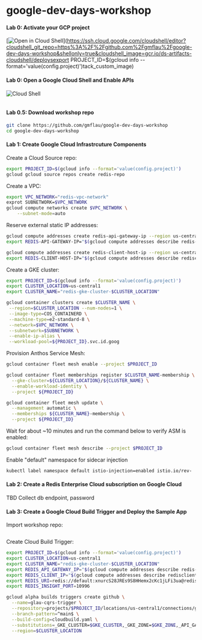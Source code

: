 # google-dev-days-workshop

    
#### Lab 0: Activate your GCP project
[![Open in Cloud Shell](https://gstatic.com/cloudssh/images/open-btn.svg)](https://ssh.cloud.google.com/cloudshell/editor?cloudshell_git_repo=https%3A%2F%2Fgithub.com%2Fgmflau%2Fgoogle-dev-days-workshop&shellonly=true&cloudshell_image=gcr.io/ds-artifacts-cloudshell/deploysexport PROJECT_ID=$(gcloud info --format='value(config.project)')tack_custom_image)


#### Lab 0: Open a Google Cloud Shell and Enable APIs
![Cloud Shell]()
```bash

```

    
#### Lab 0.5: Download workshop repo
```bash
git clone https://github.com/gmflau/google-dev-days-workshop
cd google-dev-days-workshop
```

       
#### Lab 1: Create Google Cloud Infrastrcuture Components
Create a Cloud Source repo:
```bash
export PROJECT_ID=$(gcloud info --format='value(config.project)')
gcloud gcloud source repos create redis-repo
```

Create a VPC:
```bash
export VPC_NETWORK="redis-vpc-network"
exprot SUBNETWORK=$VPC_NETWORK
gcloud compute networks create $VPC_NETWORK \
    --subnet-mode=auto
```
Reserve external static IP addresses:
```bash
gcloud compute addresses create redis-api-gateway-ip --region us-central1
export REDIS-API-GATEWAY-IP="$(gcloud compute addresses describe redis-api-gateway-ip --region=us-central1 --format='value(address)')"
```
```bash
gcloud compute addresses create redis-client-host-ip --region us-central1
export REDIS-CLIENT-HOST-IP="$(gcloud compute addresses describe redisclient-host-ip --region=us-central1 --format='value(address)')"
```
    
Create a GKE cluster:
```bash
export PROJECT_ID=$(gcloud info --format='value(config.project)')
export CLUSTER_LOCATION=us-central1
export CLUSTER_NAME="redis-gke-cluster-$CLUSTER_LOCATION"

gcloud container clusters create $CLUSTER_NAME \
 --region=$CLUSTER_LOCATION --num-nodes=1 \
 --image-type=COS_CONTAINERD \
 --machine-type=e2-standard-8 \
 --network=$VPC_NETWORK \
 --subnetwork=$SUBNETWORK \
 --enable-ip-alias \
 --workload-pool=${PROJECT_ID}.svc.id.goog
```
    
Provision Anthos Service Mesh:
```bash
gcloud container fleet mesh enable --project $PROJECT_ID

gcloud container fleet memberships register $CLUSTER_NAME-membership \
  --gke-cluster=${CLUSTER_LOCATION}/${CLUSTER_NAME} \
  --enable-workload-identity \
  --project ${PROJECT_ID}

gcloud container fleet mesh update \
  --management automatic \
  --memberships ${CLUSTER_NAME}-membership \
  --project ${PROJECT_ID}
```
    
Wait for about ~10 minutes and run the command below to verify ASM is enabled:
```bash
gcloud container fleet mesh describe --project $PROJECT_ID
```
Enable "default" namespace for sidecar injection
```bash
kubectl label namespace default istio-injection=enabled istio.io/rev-
```

#### Lab 2: Create a Redis Enterprise Cloud subscription on Google Cloud
TBD
Collect db endpoint, password

    
#### Lab 3: Create a Google Cloud Build Trigger and Deploy the Sample App
Import workshop repo:
```bash

```
Create Cloud Build Trigger:
```bash
export PROJECT_ID=$(gcloud info --format='value(config.project)')
export CLUSTER_LOCATION=us-central1
export CLUSTER_NAME="redis-gke-cluster-$CLUSTER_LOCATION"
export REDIS_API_GATEWAY_IP="$(gcloud compute addresses describe redis-api-gateway-ip --region=us-central1 --format='value(address)')"
export REDIS_CLIENT_IP="$(gcloud compute addresses describe redisclient-host-ip --region=us-central1 --format='value(address)')"
export REDIS_URI=redis://default:xnurcS28JREs9S8HHemx2cKc1jLFi3ua@redis-10996.c279.us-central1-1.gce.cloud.redislabs.com:10996
export REDIS_INSIGHT_PORT=10996

gcloud alpha builds triggers create github \
  --name=glau-cqrs-trigger \
  --repository=projects/$PROJECT_ID/locations/us-central1/connections/github-gmflau/repositories/gmflau-redis-microservices-cqrs-demo \
  --branch-pattern=^main$ \
  --build-config=cloudbuild.yaml \
  --substitutions=_GKE_CLUSTER=$GKE_CLUSTER,_GKE_ZONE=$GKE_ZONE,_API_GATEWAY_IP=$REDIS_API_GATEWAY_IP,_CLIENT_IP=$REDIS_CLIENT_IP,_REDIS_URI=$REDIS_URI,_REDIS_INSIGHT_PORT=$REDIS_INSIGHT_PORT \
  --region=$CLUSTER_LOCATION
```

